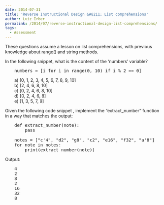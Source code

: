 ```yaml
---
date: 2014-07-31
title: 'Reverse Instructional Design &#8211; List comprehensions'
author: Luiz Irber
permalink: /2014/07/reverse-instructional-design-list-comprehensions/
tags:
  - Assessment
---
```

These questions assume a lesson on list comprehensions, with previous knowledge about range() and string methods.

In the following snippet, what is the content of the &#8216;numbers&#8217; variable?

<pre style="padding-left: 30px;">numbers = [i for i in range(0, 10) if i % 2 == 0]</pre>

<p style="padding-left: 30px;">
  a) [0, 1, 2, 3, 4, 5, 6, 7, 8, 9, 10]<br /> b) [2, 4, 6, 8, 10]<br /> c) [0, 2, 4, 6, 8, 10]<br /> d) [0, 2, 4, 6, 8]<br /> e) [1, 3, 5, 7, 9]
</p>

Given the following code snippet , implement the &#8220;extract_number&#8221; function in a way that matches the output:

<pre style="padding-left: 30px;">def extract_number(note):
    pass

notes = ["c'4", "d2", "g8", "c2", "e16", "f32", "a'8"]
for note in notes:
    print(extract_number(note))</pre>

Output:

<pre style="padding-left: 30px;">4
2
8
2
16
32
8</pre>
